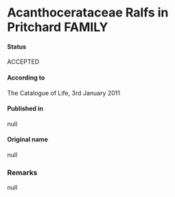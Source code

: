 Acanthocerataceae Ralfs in Pritchard FAMILY
=======

#### Status
ACCEPTED

#### According to
The Catalogue of Life, 3rd January 2011

#### Published in
null

#### Original name
null

### Remarks
null